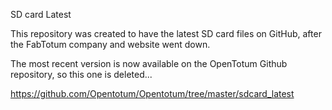 SD card Latest

This repository was created to have the latest SD card files on GitHub, after the
FabTotum company and website went down.

The most recent version is now available on the OpenTotum Github repository,
so this one is deleted...

https://github.com/Opentotum/Opentotum/tree/master/sdcard_latest
